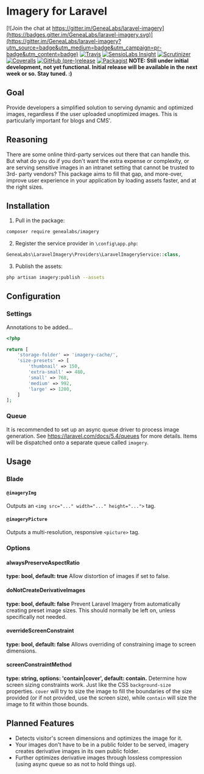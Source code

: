 # Imagery for Laravel
[![Join the chat at https://gitter.im/GeneaLabs/laravel-imagery](https://badges.gitter.im/GeneaLabs/laravel-imagery.svg)](https://gitter.im/GeneaLabs/laravel-imagery?utm_source=badge&utm_medium=badge&utm_campaign=pr-badge&utm_content=badge)
[![Travis](https://img.shields.io/travis/GeneaLabs/laravel-imagery.svg)](https://travis-ci.org/GeneaLabs/laravel-imagery)
[![SensioLabs Insight](https://img.shields.io/sensiolabs/i/ddbfb7f2-eaa1-4b10-bd15-888eefbeb000.svg)](https://insight.sensiolabs.com/projects/ddbfb7f2-eaa1-4b10-bd15-888eefbeb000/analyses/1)
[![Scrutinizer](https://img.shields.io/scrutinizer/g/GeneaLabs/laravel-imagery.svg)](https://scrutinizer-ci.com/g/GeneaLabs/laravel-imagery)
[![Coveralls](https://img.shields.io/coveralls/GeneaLabs/laravel-imagery.svg)](https://coveralls.io/github/GeneaLabs/laravel-imagery)
[![GitHub (pre-)release](https://img.shields.io/github/release/GeneaLabs/laravel-imagery/all.svg)](https://github.com/GeneaLabs/laravel-imagery)
[![Packagist](https://img.shields.io/packagist/dt/GeneaLabs/laravel-imagery.svg)](https://packagist.org/packages/genealabs/laravel-imagery)
**NOTE: Still under initial development, not yet functional. Initial release
 will be available in the next week or so. Stay tuned. :)**

## Goal
Provide developers a simplified solution to serving dynamic and optimized images,
 regardless if the user uploaded unoptimized images. This is particularly
 important for blogs and CMS'.

## Reasoning
There are some online third-party services out there that can handle this. But
 what do you do if you don't want the extra expense or complexity, or are
 serving sensitive images in an intranet setting that cannot be trusted to 3rd-
 party vendors? This package aims to fill that gap, and more-over, improve user
 experience in your application by loading assets faster, and at the right sizes.

## Installation
1. Pull in the package:
  ```sh
  composer require genealabs/imagery
  ```

2. Register the service provider in `\config\app.php`:
  ```php
  GeneaLabs\LaravelImagery\Providers\LaravelImageryService::class,
  ```

3. Publish the assets:
  ```sh
  php artisan imagery:publish --assets
  ```

## Configuration
### Settings
Annotations to be added...
```php
<?php

return [
    'storage-folder' => 'imagery-cache/',
    'size-presets' => [
        'thumbnail' => 150,
        'extra-small' => 480,
        'small' => 768,
        'medium' => 992,
        'large' => 1200,
    ]
];
```

### Queue
It is recommended to set up an async queue driver to process image generation.
 See https://laravel.com/docs/5.4/queues for more details. Items will be
 dispatched onto a separate queue called `imagery`.

## Usage
### Blade
#### `@imageryImg`
Outputs an `<img src="..." width="..." height="...">` tag.

#### `@imageryPicture`
Outputs a multi-resolution, responsive `<picture>` tag.

### Options
#### alwaysPreserveAspectRatio
**type: bool, default: true**
Allow distortion of images if set to false.

#### doNotCreateDerivativeImages
**type: bool, default: false**
Prevent Laravel Imagery from automatically creating preset image sizes. This
 should normally be left on, unless specifically not needed.

#### overrideScreenConstraint
**type: bool, default: false**
Allows overriding of constraining image to screen dimensions.

#### screenConstraintMethod
**type: string, options: 'contain|cover', default: contain.**
Determine how screen sizing constraints work. Just like the CSS `background-size`
 properties. `cover` will try to size the image to fill the boundaries of the size
 provided (or if not provided, use the screen size), while `contain` will size
 the image to fit within those bounds.

## Planned Features
- Detects visitor's screen dimensions and optimizes the image for it.
- Your images don't have to be in a public folder to be served, imagery creates
 derivative images in its own public folder.
- Further optimizes derivative images through lossless compression (using async
 queue so as not to hold things up).
